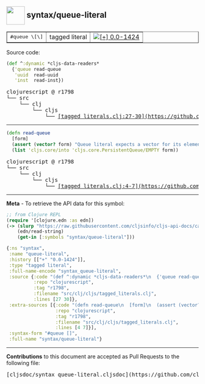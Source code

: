 ## <img width="48px" valign="middle" src="http://i.imgur.com/Hi20huC.png"> syntax/queue-literal

 <table border="1">
<tr>
<td><samp>#queue \[\]</samp></td>
<td>tagged literal</td>
<td><a href="https://github.com/cljsinfo/cljs-api-docs/tree/0.0-1424"><img valign="middle" alt="[+] 0.0-1424" src="https://img.shields.io/badge/+-0.0--1424-lightgrey.svg"></a> </td>
</tr>
</table>






Source code:

```clj
(def ^:dynamic *cljs-data-readers*
  {'queue read-queue
   'uuid  read-uuid
   'inst  read-inst})
```

 <pre>
clojurescript @ r1798
└── src
    └── clj
        └── cljs
            └── <ins>[tagged_literals.clj:27-30](https://github.com/clojure/clojurescript/blob/r1798/src/clj/cljs/tagged_literals.clj#L27-L30)</ins>
</pre>


---

```clj
(defn read-queue
  [form]
  (assert (vector? form) "Queue literal expects a vector for its elements.")
  (list 'cljs.core/into 'cljs.core.PersistentQueue/EMPTY form))
```

 <pre>
clojurescript @ r1798
└── src
    └── clj
        └── cljs
            └── <ins>[tagged_literals.clj:4-7](https://github.com/clojure/clojurescript/blob/r1798/src/clj/cljs/tagged_literals.clj#L4-L7)</ins>
</pre>

---

__Meta__ - To retrieve the API data for this symbol:

```clj
;; from Clojure REPL
(require '[clojure.edn :as edn])
(-> (slurp "https://raw.githubusercontent.com/cljsinfo/cljs-api-docs/catalog/cljs-api.edn")
    (edn/read-string)
    (get-in [:symbols "syntax/queue-literal"]))
```

```clj
{:ns "syntax",
 :name "queue-literal",
 :history [["+" "0.0-1424"]],
 :type "tagged literal",
 :full-name-encode "syntax_queue-literal",
 :source {:code "(def ^:dynamic *cljs-data-readers*\n  {'queue read-queue\n   'uuid  read-uuid\n   'inst  read-inst})",
          :repo "clojurescript",
          :tag "r1798",
          :filename "src/clj/cljs/tagged_literals.clj",
          :lines [27 30]},
 :extra-sources [{:code "(defn read-queue\n  [form]\n  (assert (vector? form) \"Queue literal expects a vector for its elements.\")\n  (list 'cljs.core/into 'cljs.core.PersistentQueue/EMPTY form))",
                  :repo "clojurescript",
                  :tag "r1798",
                  :filename "src/clj/cljs/tagged_literals.clj",
                  :lines [4 7]}],
 :syntax-form "#queue []",
 :full-name "syntax/queue-literal"}

```

---

__Contributions__ to this document are accepted as Pull Requests to the following file:

 <pre>
[cljsdoc/syntax_queue-literal.cljsdoc](https://github.com/cljsinfo/cljs-api-docs/blob/master/cljsdoc/syntax_queue-literal.cljsdoc)
</pre>


